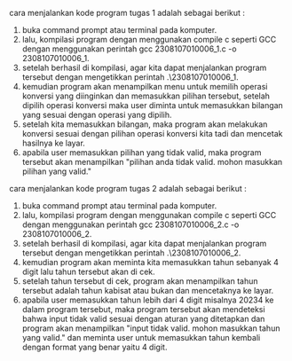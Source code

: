 cara menjalankan kode program tugas 1 adalah sebagai berikut : 
1. buka command prompt atau terminal pada komputer.
2. lalu, kompilasi program dengan menggunakan compile c seperti GCC dengan menggunakan perintah gcc 2308107010006_1.c -o 2308107010006_1.
3. setelah berhasil di kompilasi, agar kita dapat menjalankan program tersebut dengan mengetikkan perintah .\2308107010006_1.
4. kemudian program akan menampilkan menu untuk memilih operasi konversi yang diinginkan dan memasukkan pilihan tersebut, setelah dipilih operasi konversi maka user diminta untuk memasukkan bilangan yang sesuai dengan operasi yang dipilih.
5. setelah kita memasukkan bilangan, maka program akan melakukan konversi sesuai dengan pilihan operasi konversi kita tadi dan mencetak hasilnya ke layar.
6. apabila user memasukkan pilihan yang tidak valid,  maka program tersebut akan menampilkan "pilihan anda tidak valid. mohon masukkan pilihan yang valid."

cara menjalankan kode program tugas 2 adalah sebagai berikut : 
1. buka command prompt atau terminal pada komputer.
2. lalu, kompilasi program dengan menggunakan compile c seperti GCC dengan menggunakan perintah gcc 2308107010006_2.c -o 2308107010006_2.
3. setelah berhasil di kompilasi, agar kita dapat menjalankan program tersebut dengan mengetikkan perintah .\2308107010006_2.
4. kemudian program akan meminta kita memasukkan tahun sebanyak 4 digit lalu tahun tersebut akan di cek.
5. setelah tahun tersebut di cek, program akan menampilkan tahun tersebut adalah tahun kabisat atau bukan dan mencetaknya ke layar.
6. apabila user memasukkan tahun lebih dari 4 digit misalnya 20234 ke dalam program tersebut, maka program tersebut akan mendeteksi bahwa input tidak valid sesuai dengan aturan yang ditetapkan dan program akan menampilkan "input tidak valid. mohon masukkan tahun yang valid." dan meminta user untuk memasukkan tahun kembali dengan format yang benar yaitu 4 digit. 
